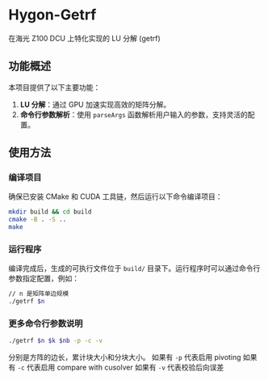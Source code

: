 <!--
 * @Descripttion: 
 * @Author: Ruinique
 * @version: 
 * @Date: 2025-03-30 17:21:56
 * @LastEditors: Ruinique
 * @LastEditTime: 2025-03-30 17:37:46
-->
# Hygon-Getrf
在海光 Z100 DCU 上特化实现的 LU 分解 (getrf)

## 功能概述

本项目提供了以下主要功能：
1. **LU 分解**：通过 GPU 加速实现高效的矩阵分解。
2. **命令行参数解析**：使用 `parseArgs` 函数解析用户输入的参数，支持灵活的配置。

## 使用方法

### 编译项目

确保已安装 CMake 和 CUDA 工具链，然后运行以下命令编译项目：

```bash
mkdir build && cd build
cmake -B . -S ..
make
```

### 运行程序

编译完成后，生成的可执行文件位于 `build/` 目录下。运行程序时可以通过命令行参数指定配置，例如：

```bash
// n 是矩阵单边规模
./getrf $n
```

### 更多命令行参数说明

```bash
./getrf $n $k $nb -p -c -v
```
分别是方阵的边长，累计块大小和分块大小。
如果有 `-p` 代表启用 pivoting
如果有 `-c` 代表启用 compare with cusolver
如果有 `-v` 代表校验后向误差